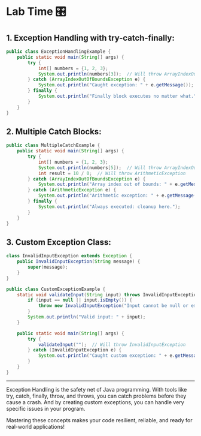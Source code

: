 # Lab Time 🎛️

## 1. Exception Handling with try-catch-finally:

```java
public class ExceptionHandlingExample {
    public static void main(String[] args) {
        try {
            int[] numbers = {1, 2, 3};
            System.out.println(numbers[3]);  // Will throw ArrayIndexOutOfBoundsException
        } catch (ArrayIndexOutOfBoundsException e) {
            System.out.println("Caught exception: " + e.getMessage());
        } finally {
            System.out.println("Finally block executes no matter what.");
        }
    }
}
```

## 2. Multiple Catch Blocks:

```java
public class MultipleCatchExample {
    public static void main(String[] args) {
        try {
            int[] numbers = {1, 2, 3};
            System.out.println(numbers[5]);  // Will throw ArrayIndexOutOfBoundsException
            int result = 10 / 0;  // Will throw ArithmeticException
        } catch (ArrayIndexOutOfBoundsException e) {
            System.out.println("Array index out of bounds: " + e.getMessage());
        } catch (ArithmeticException e) {
            System.out.println("Arithmetic exception: " + e.getMessage());
        } finally {
            System.out.println("Always executed: cleanup here.");
        }
    }
}
```

## 3. Custom Exception Class:

```java
class InvalidInputException extends Exception {
    public InvalidInputException(String message) {
        super(message);
    }
}

public class CustomExceptionExample {
    static void validateInput(String input) throws InvalidInputException {
        if (input == null || input.isEmpty()) {
            throw new InvalidInputException("Input cannot be null or empty.");
        }
        System.out.println("Valid input: " + input);
    }

    public static void main(String[] args) {
        try {
            validateInput("");  // Will throw InvalidInputException
        } catch (InvalidInputException e) {
            System.out.println("Caught custom exception: " + e.getMessage());
        }
    }
}
```

---

Exception Handling is the safety net of Java programming. With tools like try, catch, finally, throw, and throws, you can catch problems before they cause a crash. And by creating custom exceptions, you can handle very specific issues in your program.

Mastering these concepts makes your code resilient, reliable, and ready for real-world applications!

